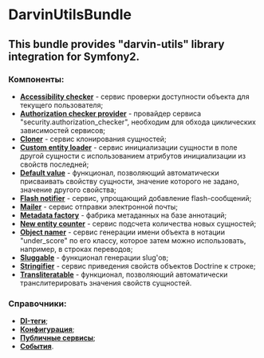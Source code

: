 # DarvinUtilsBundle

## This bundle provides "darvin-utils" library integration for Symfony2.

### Компоненты:

- [**Accessibility checker**](Resources/doc/accessibility_checker.md) - сервис проверки доступности объекта для текущего
 пользователя;
- [**Authorization checker provider**](Resources/doc/authorization_checker_provider.md) - провайдер сервиса
 "security.authorization_checker", необходим для обхода циклических зависимостей сервисов;
- [**Cloner**](Resources/doc/cloner.md) - сервис клонирования сущностей;
- [**Custom entity loader**](Resources/doc/custom_entity_loader.md) - сервис инициализации сущности в поле другой
 сущности с использованием атрибутов инициализации из свойств последней;
- [**Default value**](Resources/doc/default_value.md) - функционал, позволяющий автоматически присваивать свойству
 сущности, значение которого не задано, значение другого свойства;
- [**Flash notifier**](Resources/doc/flash_notifier.md) - сервис, упрощающий добавление flash-сообщений;
- [**Mailer**](Resources/doc/mailer.md) - сервис отправки электронной почты;
- [**Metadata factory**](Resources/doc/metadata_factory.md) - фабрика метаданных на базе аннотаций;
- [**New entity counter**](Resources/doc/new_entity_counter.md) - сервис подсчета количества новых сущностей;
- [**Object namer**](Resources/doc/object_namer.md) - сервис генерации имени объекта в нотации "under_score" по его
 классу, которое затем можно использовать, например, в строках переводов;
- [**Sluggable**](Resources/doc/sluggable.md) - функционал генерации slug'ов;
- [**Stringifier**](Resources/doc/stringifier.md) - сервис приведения свойств объектов Doctrine к строке;
- [**Transliteratable**](Resources/doc/transliteratable.md) - функционал, позволяющий автоматически транслитерировать
 значения свойств сущностей.

### Справочники:

- [**DI-теги**](Resources/doc/reference/di_tags.md);
- [**Конфигурация**](Resources/doc/reference/configuration.md);
- [**Публичные сервисы**](Resources/doc/reference/services.md);
- [**События**](Resources/doc/reference/events.md).
